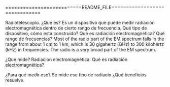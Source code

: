 ==========================README_FILE==============================


Radiotelescopio.
¿Qué es?
Es un dispositivo que puede medir radiación electromagnética dentro de cierto rango de frecuencia.
  Qué tipo de dispositivo, cómo esta construido?
  Qué es radiación electromagnética?
  Qué rango de frecuencias?
     Most of the radio part of the EM spectrum falls in the range from about 1 cm to 1 km, 
     which is 30 gigahertz (GHz) to 300 kilohertz (kHz) in frequencies. The radio is a very broad part of the EM spectrum. 


¿Qué mide?
  Radiación electromagnética.
  Qué es radiación electromagnética?
  
  
¿Para qué medir eso?
  Se mide ese tipo de radiacio
¿Qué beneficios resuelve.
